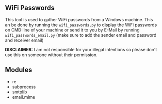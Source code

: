 ## WiFi Passwords
This tool is used to gather WiFi passwords from a Windows machine. This an be done by running the ```wifi_passwords.py``` to display the WiFi passwords on CMD line of your machine or send it to you by E-Mail by running ```wifi_passwords_email.py``` (make sure to add the sender email and password and receiver email)

**DISCLAIMER:** I am not responsible for your illegal intentions so please don't use this on someone without their permission.

## Modules
- re
- subprocess
- smtplib
- email.mime
